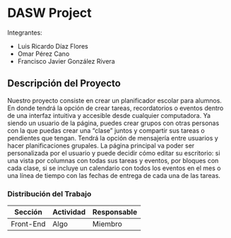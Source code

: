 # DASW Project

Integrantes:
- Luis Ricardo Díaz Flores
- Omar Pérez Cano
- Francisco Javier González Rivera

## Descripción del Proyecto

Nuestro proyecto consiste en crear un planificador escolar para alumnos. En donde tendrá la
opción de crear tareas, recordatorios o eventos dentro de una interfaz intuitiva y accesible
desde cualquier computadora.
Ya siendo un usuario de la página, puedes crear grupos con otras personas con la que puedas
crear una “clase” juntos y compartir sus tareas o pendientes que tengan.
Tendrá la opción de mensajería entre usuarios y hacer planificaciones grupales.
La página principal va poder ser personalizada por el usuario y puede decidir cómo editar su
escritorio: si una vista por columnas con todas sus tareas y eventos, por bloques con cada
clase, si se incluye un calendario con todos los eventos en el mes o una línea de tiempo con las
fechas de entrega de cada una de las tareas.

### Distribución del Trabajo

Sección | Actividad | Responsable
--- | --- | --- 
Front-End | Algo | Miembro
